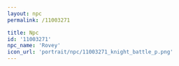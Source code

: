 ```yaml
---
layout: npc
permalink: /11003271

title: Npc
id: '11003271'
npc_name: 'Rovey'
icon_url: 'portrait/npc/11003271_knight_battle_p.png'
---
```

